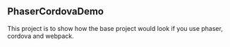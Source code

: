 ## PhaserCordovaDemo

This project is to show how the base project would look if you use phaser, cordova and webpack.
